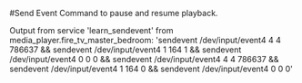 #Send Event Command to pause and resume playback.

Output from service 'learn_sendevent' from media_player.fire_tv_master_bedroom: 'sendevent /dev/input/event4 4 4 786637 && sendevent /dev/input/event4 1 164 1 && sendevent /dev/input/event4 0 0 0 && sendevent /dev/input/event4 4 4 786637 && sendevent /dev/input/event4 1 164 0 && sendevent /dev/input/event4 0 0 0'